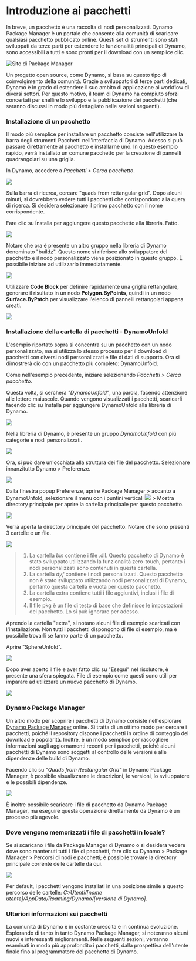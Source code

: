 # Introduzione ai pacchetti

In breve, un pacchetto è una raccolta di nodi personalizzati. Dynamo Package Manager è un portale che consente alla comunità di scaricare qualsiasi pacchetto pubblicato online. Questi set di strumenti sono stati sviluppati da terze parti per estendere le funzionalità principali di Dynamo, sono accessibili a tutti e sono pronti per il download con un semplice clic.

![Sito di Package Manager](../images/6-2/1/dpm.jpg)

Un progetto open source, come Dynamo, si basa su questo tipo di coinvolgimento della comunità. Grazie a sviluppatori di terze parti dedicati, Dynamo è in grado di estendere il suo ambito di applicazione ai workflow di diversi settori. Per questo motivo, il team di Dynamo ha compiuto sforzi concertati per snellire lo sviluppo e la pubblicazione dei pacchetti (che saranno discussi in modo più dettagliato nelle sezioni seguenti).

### Installazione di un pacchetto

Il modo più semplice per installare un pacchetto consiste nell'utilizzare la barra degli strumenti Pacchetti nell'interfaccia di Dynamo. Adesso si può passare direttamente al pacchetto e installarne uno. In questo esempio rapido, verrà installato un comune pacchetto per la creazione di pannelli quadrangolari su una griglia.

In Dynamo, accedere a _Pacchetti > Cerca pacchetto_.

![](../images/6-2/1/packageintroduction-installingapackage01.jpg)

Sulla barra di ricerca, cercare "quads from rettangular grid". Dopo alcuni minuti, si dovrebbero vedere tutti i pacchetti che corrispondono alla query di ricerca. Si desidera selezionare il primo pacchetto con il nome corrispondente.

Fare clic su Ínstalla per aggiungere questo pacchetto alla libreria. Fatto.

![](../images/6-2/1/packageintroduction-installingapackage02.jpg)

Notare che ora è presente un altro gruppo nella libreria di Dynamo denominato "buildz". Questo nome si riferisce allo sviluppatore del pacchetto e il nodo personalizzato viene posizionato in questo gruppo. È possibile iniziare ad utilizzarlo immediatamente.

![](../images/6-2/1/packageintroduction-installingapackage03.jpg)

Utilizzare **Code Block** per definire rapidamente una griglia rettangolare, generare il risultato in un nodo **Polygon.ByPoints**, quindi in un nodo **Surface.ByPatch** per visualizzare l'elenco di pannelli rettangolari appena creati.

![](../images/6-2/1/packageintroduction-installingapackage04.jpg)

### Installazione della cartella di pacchetti - DynamoUnfold

L'esempio riportato sopra si concentra su un pacchetto con un nodo personalizzato, ma si utilizza lo stesso processo per il download di pacchetti con diversi nodi personalizzati e file di dati di supporto. Ora si dimostrerà ciò con un pacchetto più completo: DynamoUnfold.

Come nell'esempio precedente, iniziare selezionando _Pacchetti > Cerca pacchetto_.

Questa volta, si cercherà _"DynamoUnfold"_, una parola, facendo attenzione alle lettere maiuscole. Quando vengono visualizzati i pacchetti, scaricarli facendo clic su Installa per aggiungere DynamoUnfold alla libreria di Dynamo.

![](../images/6-2/1/packageintroduction-installingpackagefolder01.jpg)

Nella libreria di Dynamo, è presente un gruppo _DynamoUnfold_ con più categorie e nodi personalizzati.

![](../images/6-2/1/packageintroduction-installingpackagefolder02.jpg)

Ora, si può dare un'occhiata alla struttura dei file del pacchetto. Selezionare innanzitutto Dynamo > Preferenze.

![](../images/6-2/1/packageintroduction-installingpackagefolder03.jpg)

Dalla finestra popup Preferenze, aprire Package Manager > accanto a DynamoUnfold, selezionare il menu con i puntini verticali ![](../images/6-2/1/packageintroduction-verticaldotsmenu.jpg) > Mostra directory principale per aprire la cartella principale per questo pacchetto.

![](../images/6-2/1/packageintroduction-installingpackagefolder04.jpg)

Verrà aperta la directory principale del pacchetto. Notare che sono presenti 3 cartelle e un file.

![](../images/6-2/1/packageintroduction-installingpackagefolder05.jpg)

> 1. La cartella _bin_ contiene i file .dll. Questo pacchetto di Dynamo è stato sviluppato utilizzando la funzionalità zero-touch, pertanto i nodi personalizzati sono contenuti in questa cartella.
> 2. La cartella _dyf_ contiene i nodi personalizzati. Questo pacchetto non è stato sviluppato utilizzando nodi personalizzati di Dynamo, pertanto questa cartella è vuota per questo pacchetto.
> 3. La cartella extra contiene tutti i file aggiuntivi, inclusi i file di esempio.
> 4. Il file pkg è un file di testo di base che definisce le impostazioni del pacchetto. Lo si può ignorare per adesso.

Aprendo la cartella "extra", si notano alcuni file di esempio scaricati con l'installazione. Non tutti i pacchetti dispongono di file di esempio, ma è possibile trovarli se fanno parte di un pacchetto.

Aprire "SphereUnfold".

![](../images/6-2/1/rd2.jpg)

Dopo aver aperto il file e aver fatto clic su "Esegui" nel risolutore, è presente una sfera spiegata. File di esempio come questi sono utili per imparare ad utilizzare un nuovo pacchetto di Dynamo.

![](<../images/6-2/5/packageintroduction-installingpackagefolder07 (1).jpg>)

### Dynamo Package Manager

Un altro modo per scoprire i pacchetti di Dynamo consiste nell'esplorare [Dynamo Package Manager](http://dynamopackages.com) online. Si tratta di un ottimo modo per cercare i pacchetti, poiché il repository dispone i pacchetti in ordine di conteggio dei download e popolarità. Inoltre, è un modo semplice per raccogliere informazioni sugli aggiornamenti recenti per i pacchetti, poiché alcuni pacchetti di Dynamo sono soggetti al controllo delle versioni e alle dipendenze delle build di Dynamo.

Facendo clic su _"Quads from Rectangular Grid"_ in Dynamo Package Manager, è possibile visualizzarne le descrizioni, le versioni, lo sviluppatore e le possibili dipendenze.

![](../images/6-2/1/dpm2.jpg)

È inoltre possibile scaricare i file di pacchetto da Dynamo Package Manager, ma eseguire questa operazione direttamente da Dynamo è un processo più agevole.

### Dove vengono memorizzati i file di pacchetti in locale?

Se si scaricano i file da Package Manager di Dynamo o si desidera vedere dove sono mantenuti tutti i file di pacchetti, fare clic su Dynamo > Package Manager > Percorsi di nodi e pacchetti; è possibile trovare la directory principale corrente delle cartelle da qui.

![](../images/6-2/1/packageintroduction-installingpackagefolder08.jpg)

Per default, i pacchetti vengono installati in una posizione simile a questo percorso delle cartelle: _C:/Utenti/[nome utente]/AppData/Roaming/Dynamo/[versione di Dynamo]_.

### Ulteriori informazioni sui pacchetti

La comunità di Dynamo è in costante crescita e in continua evoluzione. Esplorando di tanto in tanto Dynamo Package Manager, si noteranno alcuni nuovi e interessanti miglioramenti. Nelle seguenti sezioni, verranno esaminati in modo più approfondito i pacchetti, dalla prospettiva dell'utente finale fino al programmatore del pacchetto di Dynamo.
